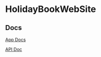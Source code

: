 # HolidayBookWebSite

## Docs

[App Docs](https://docs.google.com/document/d/10QKH-98lzrwm9ja9bZzplvVNYOaMw0uYk_gLrp26wKE/edit?usp=sharing)

[API Doc](http://remidasilva.alwaysdata.net/docs/api/)
